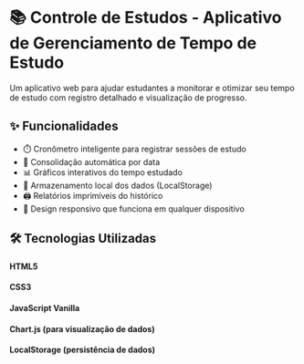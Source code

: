<h1>📚 Controle de Estudos - Aplicativo de Gerenciamento de Tempo de Estudo</h1>

<p>Um aplicativo web para ajudar estudantes a monitorar e otimizar seu tempo de estudo com registro detalhado e visualização de progresso.</p>

<h2>✨ Funcionalidades</h2>
  <ul>
    <li>⏱️ Cronômetro inteligente para registrar sessões de estudo</li>
    <li>📅 Consolidação automática por data</li>
    <li>📊 Gráficos interativos do tempo estudado</li>
    <li>💾 Armazenamento local dos dados (LocalStorage)</li>
    <li>🖨️ Relatórios imprimíveis do histórico</li>
    <li>📱 Design responsivo que funciona em qualquer dispositivo</li>
  </ul>

<h2>🛠️ Tecnologias Utilizadas</h2>
<h4>HTML5</h4>
<h4>CSS3</h4>
<h4>JavaScript Vanilla</h4>
<h4>Chart.js (para visualização de dados)</h4>
<h4>LocalStorage (persistência de dados)</h4>
